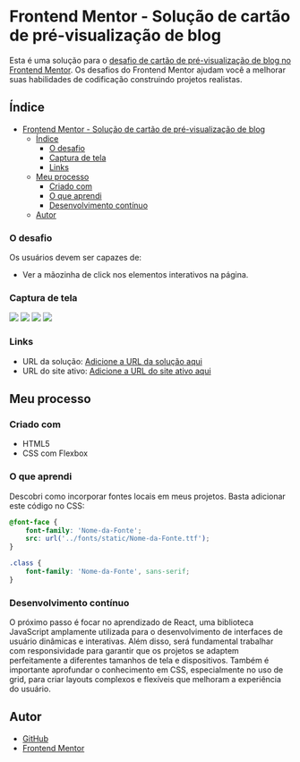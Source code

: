 # Frontend Mentor - Solução de cartão de pré-visualização de blog

Esta é uma solução para o [desafio de cartão de pré-visualização de blog no Frontend Mentor](https://www.frontendmentor.io/challenges/blog-preview-card-ckPaj01IcS). Os desafios do Frontend Mentor ajudam você a melhorar suas habilidades de codificação construindo projetos realistas.

## Índice

- [Frontend Mentor - Solução de cartão de pré-visualização de blog](#frontend-mentor---solução-de-cartão-de-pré-visualização-de-blog)
  - [Índice](#índice)
    - [O desafio](#o-desafio)
    - [Captura de tela](#captura-de-tela)
    - [Links](#links)
  - [Meu processo](#meu-processo)
    - [Criado com](#criado-com)
    - [O que aprendi](#o-que-aprendi)
    - [Desenvolvimento contínuo](#desenvolvimento-contínuo)
  - [Autor](#autor)

### O desafio

Os usuários devem ser capazes de:

- Ver a mãozinha de click nos elementos interativos na página.

### Captura de tela

![](./prints/iPad-Air-5-620x1180.png)
![](./prints/iPhone-14-Pro-392.98614501953125x851.99658203125.png)
![](./prints/Macbook-Air-1558.9931640625x975.9896240234375.png)
![](./prints/Pixel-7-Pro-480.0000305175781x1040.png)

### Links

- URL da solução: [Adicione a URL da solução aqui](https://your-solution-url.com)
- URL do site ativo: [Adicione a URL do site ativo aqui](https://your-live-site-url.com)

## Meu processo

### Criado com

- HTML5
- CSS com Flexbox

### O que aprendi

Descobri como incorporar fontes locais em meus projetos. Basta adicionar este código no CSS:
```css
@font-face {
    font-family: 'Nome-da-Fonte';
    src: url('../fonts/static/Nome-da-Fonte.ttf');
}

.class {
    font-family: 'Nome-da-Fonte', sans-serif;
}
```

### Desenvolvimento contínuo

O próximo passo é focar no aprendizado de React, uma biblioteca JavaScript amplamente utilizada para o desenvolvimento de interfaces de usuário dinâmicas e interativas. Além disso, será fundamental trabalhar com responsividade para garantir que os projetos se adaptem perfeitamente a diferentes tamanhos de tela e dispositivos. Também é importante aprofundar o conhecimento em CSS, especialmente no uso de grid, para criar layouts complexos e flexíveis que melhoram a experiência do usuário.

## Autor

- [GitHub](https://github.com/BeatrizPoncesIP)
- [Frontend Mentor](https://www.frontendmentor.io/profile/BeatrizPoncesIP)